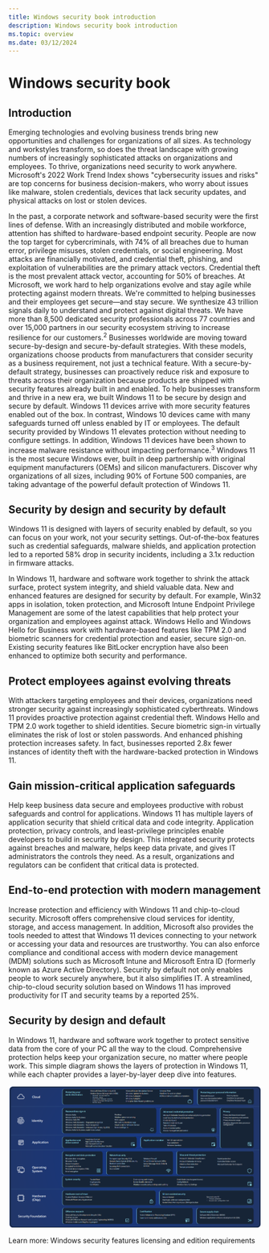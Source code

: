 ```yaml
---
title: Windows security book introduction
description: Windows security book introduction
ms.topic: overview
ms.date: 03/12/2024
---
```


# Windows security book

## Introduction

Emerging technologies and evolving business trends bring new opportunities and challenges for organizations of all sizes. As technology and workstyles transform, so does the threat landscape with growing numbers of increasingly sophisticated attacks on organizations and employees. To thrive, organizations need security to work anywhere. Microsoft's 2022 Work Trend Index shows "cybersecurity issues and risks" are top concerns for business decision-makers, who worry about issues like malware, stolen credentials, devices that lack security updates, and physical attacks on lost or stolen devices.

In the past, a corporate network and software-based security were the first lines of defense. With an increasingly distributed and mobile workforce, attention has shifted to hardware-based endpoint security. People are now the top target for cybercriminals, with 74% of all breaches due to human error, privilege misuses, stolen credentials, or social engineering. Most attacks are financially motivated, and credential theft, phishing, and exploitation of vulnerabilities are the primary attack vectors. Credential theft is the most prevalent attack vector, accounting for 50% of breaches. At Microsoft, we work hard to help organizations evolve and stay agile while protecting
against modern threats. We're committed to helping businesses and their employees get secure—and stay secure. We synthesize 43 trillion signals daily to understand and protect
against digital threats. We have more than 8,500 dedicated security professionals across 77 countries and over 15,000 partners in our security ecosystem striving to increase resilience for our customers.<sup>2</sup> Businesses worldwide are moving toward secure-by-design and secure-by-default strategies. With these models, organizations choose products from manufacturers that consider security as a business requirement, not just a technical feature. With a secure-by-default strategy, businesses can proactively reduce risk and exposure to threats across their organization because products are shipped with security features already built in and enabled. To help businesses transform and thrive in a new era, we built Windows 11 to be secure by design and secure by default. Windows 11 devices arrive with more security features enabled out of the box. In contrast, Windows 10 devices came with many safeguards turned off unless enabled by IT or employees. The default security provided by Windows 11 elevates protection without needing to configure settings. In addition, Windows 11 devices have been shown to increase malware resistance without impacting performance.<sup>3</sup> Windows 11 is the most secure Windows ever, built in deep partnership with original equipment manufacturers (OEMs) and silicon manufacturers. Discover why organizations of all sizes, including 90% of Fortune 500 companies, are taking advantage of the powerful default protection of Windows 11.

## Security by design and security by default

Windows 11 is designed with layers of security enabled by default, so you can focus on your work, not your security settings. Out-of-the-box features such as credential safeguards, malware shields, and application protection led to a reported 58% drop in security incidents, including a 3.1x reduction in firmware attacks.

In Windows 11, hardware and software work together to shrink the attack surface, protect system integrity, and shield valuable data. New and enhanced features are designed for security by default. For example, Win32 apps in isolation, token protection, and Microsoft Intune Endpoint Privilege Management are some of the latest capabilities that
help protect your organization and employees against attack. Windows Hello and Windows Hello for Business work with hardware-based features like TPM 2.0 and biometric scanners for credential protection and easier, secure sign-on. Existing security features like BitLocker encryption have also been enhanced to optimize both security and performance.

## Protect employees against evolving threats

With attackers targeting employees and their devices, organizations need stronger security against increasingly sophisticated cyberthreats. Windows 11 provides proactive protection against credential theft. Windows Hello and TPM 2.0 work together to shield identities. Secure biometric sign-in virtually eliminates the risk of lost or stolen passwords. And enhanced phishing protection increases safety. In fact, businesses reported 2.8x fewer instances of identity theft with the hardware-backed protection in Windows 11.

## Gain mission-critical application safeguards

Help keep business data secure and employees productive with robust safeguards and control for applications. Windows 11 has multiple layers of application security that shield critical data and code integrity. Application protection, privacy controls, and least-privilege principles enable developers to build in security by design. This integrated security protects against breaches and malware, helps keep data private, and gives IT administrators the controls they need. As a result, organizations and regulators can be confident that critical data is protected.

## End-to-end protection with modern management

Increase protection and efficiency with Windows 11 and chip-to-cloud security. Microsoft offers comprehensive cloud services for identity, storage, and access management. In addition, Microsoft also provides the tools needed to attest that Windows 11 devices connecting to your network or accessing your data and resources are trustworthy. You can also enforce compliance and conditional access with modern device management (MDM) solutions such as Microsoft Intune and Microsoft Entra ID (formerly known as Azure Active Directory). Security by default not only enables people to work securely anywhere, but it also simplifies IT. A streamlined, chip-to-cloud security solution based on Windows 11 has improved productivity for IT and security teams by a reported 25%.

## Security by design and default

In Windows 11, hardware and software work together to protect sensitive data from the core of your PC all the way to the cloud. Comprehensive protection helps keep your organization secure, no matter where people work. This simple diagram shows the layers of protection in Windows 11, while each chapter provides a layer-by-layer deep dive into features.


![alt text](image1.png)

Learn more: Windows security features licensing and edition requirements